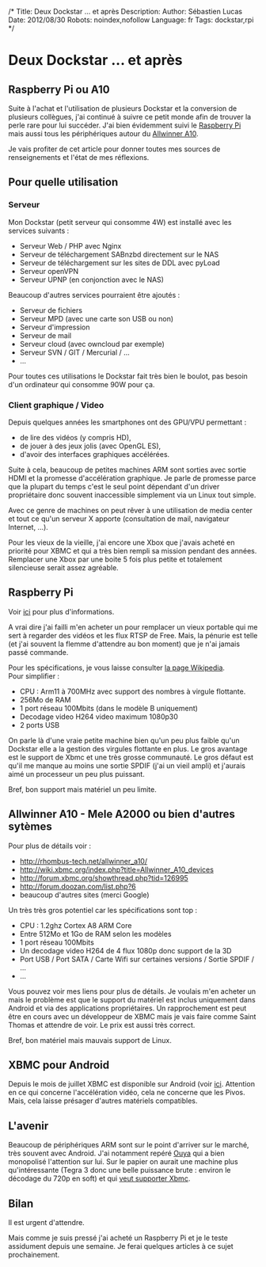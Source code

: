 /*
Title: Deux Dockstar ... et après
Description: 
Author: Sébastien Lucas
Date: 2012/08/30
Robots: noindex,nofollow
Language: fr
Tags: dockstar,rpi
*/
# Deux Dockstar ... et après

## Raspberry Pi ou A10
Suite à l'achat et l'utilisation de plusieurs Dockstar et la conversion de plusieurs collègues, j'ai continué à suivre ce petit monde afin de trouver la perle rare pour lui succéder. J'ai bien évidemment suivi le [Raspberry Pi](http://www.raspberrypi.org/) mais aussi tous les périphériques autour du [Allwinner A10](http://rhombus-tech.net/allwinner_a10/).

Je vais profiter de cet article pour donner toutes mes sources de renseignements et l'état de mes réflexions.

## Pour quelle utilisation

###  Serveur 
Mon Dockstar (petit serveur qui consomme 4W) est installé avec les services suivants : 
*	Serveur Web / PHP avec Nginx 
*	Serveur de téléchargement SABnzbd directement sur le NAS
*	Serveur de téléchargement sur les sites de DDL avec pyLoad
*	Serveur openVPN
*	Serveur UPNP (en conjonction avec le NAS)

Beaucoup d'autres services pourraient être ajoutés : 
*	Serveur de fichiers
*	Serveur MPD (avec une carte son USB ou non)
*	Serveur d'impression
*	Serveur de mail
*	Serveur cloud (avec owncloud par exemple)
*	Serveur SVN / GIT / Mercurial / ...
*	...
  
Pour toutes ces utilisations le Dockstar fait très bien le boulot, pas besoin d'un ordinateur qui consomme 90W pour ça.
### Client graphique / Video

Depuis quelques années les smartphones ont des GPU/VPU permettant :
*	de lire des vidéos (y compris HD),
*	de jouer à des jeux jolis (avec OpenGL ES),
*	d'avoir des interfaces graphiques accélérées. 

Suite à cela, beaucoup de petites machines ARM sont sorties avec sortie HDMI et la promesse d'accélération graphique. Je parle de promesse parce que la plupart du temps c'est le seul point dépendant d'un driver propriétaire donc souvent inaccessible simplement via un Linux tout simple.

Avec ce genre de machines on peut rêver à une utilisation de media center et tout ce qu'un serveur X apporte (consultation de mail, navigateur Internet, ...).

Pour les vieux de la vieille, j'ai encore une Xbox que j'avais acheté en priorité pour XBMC et qui a très bien rempli sa mission pendant des années. Remplacer une Xbox par une boite 5 fois plus petite et totalement silencieuse serait assez agréable.
## Raspberry Pi

Voir [ici](http://www.raspberrypi.org/) pour plus d'informations.

A vrai dire j'ai failli m'en acheter un pour remplacer un vieux portable qui me sert à regarder des vidéos et les flux RTSP de Free. Mais, la pénurie est telle (et j'ai souvent la flemme d'attendre au bon moment) que je n'ai jamais passé commande.

Pour les spécifications, je vous laisse consulter [la page Wikipedia](http://fr.wikipedia.org/wiki/Raspberry_Pi).  
Pour simplifier :
*	CPU : Arm11 à 700MHz avec support des nombres à virgule flottante.
*	256Mo de RAM
*	1 port réseau 100Mbits (dans le modèle B uniquement)
*	Decodage video H264 video maximum 1080p30
*	2 ports USB
  
On parle là d'une vraie petite machine bien qu'un peu plus faible qu'un Dockstar elle a la gestion des virgules flottante en plus. Le gros avantage est le support de Xbmc et une très grosse communauté. Le gros défaut est qu'il me manque au moins une sortie SPDIF (j'ai un vieil ampli) et j'aurais aimé un processeur un peu plus puissant.

Bref, bon support mais matériel un peu limite.
## Allwinner A10 - Mele A2000 ou bien d'autres sytèmes

Pour plus de détails voir :
*	http://rhombus-tech.net/allwinner_a10/
*	http://wiki.xbmc.org/index.php?title=Allwinner_A10_devices
*	http://forum.xbmc.org/showthread.php?tid=126995
*	http://forum.doozan.com/list.php?6
*	beaucoup d'autres sites (merci Google)
  
Un très très gros potentiel car les spécifications sont top :
*	CPU : 1.2ghz Cortex A8 ARM Core
*	Entre 512Mo et 1Go de RAM selon les modèles
*	1 port réseau 100Mbits
*	Un decodage video H264 de 4 flux 1080p donc support de la 3D
*	Port USB / Port SATA / Carte Wifi sur certaines versions / Sortie SPDIF / ...
*	...
  
Vous pouvez voir mes liens pour plus de détails. Je voulais m'en acheter un mais le problème est que le support du matériel est inclus uniquement dans Android et via des applications propriétaires. Un rapprochement est peut être en cours avec un développeur de XBMC mais je vais faire comme Saint Thomas et attendre de voir. Le prix est aussi très correct.

Bref, bon matériel mais mauvais support de Linux.
## XBMC pour Android

Depuis le mois de juillet XBMC est disponible sur Android (voir [ici](http://xbmc.org/theuni/2012/07/13/xbmc-for-android/). Attention en ce qui concerne l'accélération vidéo, cela ne concerne que les Pivos. Mais, cela laisse présager d'autres matériels compatibles.
## L'avenir

Beaucoup de périphériques ARM sont sur le point d'arriver sur le marché, très souvent avec Android. J'ai notamment repéré [Ouya](http://www.kickstarter.com/projects/ouya/ouya-a-new-kind-of-video-game-console) qui a bien monopolisé l'attention sur lui. Sur le papier on aurait une machine plus qu'intéressante (Tegra 3 donc une belle puissance brute : environ le décodage du 720p en soft) et qui [veut supporter Xbmc](http://xbmc.org/natethomas/2012/08/07/xbmc-and-ouya-oh-yeah/).
## Bilan

Il est urgent d'attendre.



Mais comme je suis pressé j'ai acheté un Raspberry Pi et je le teste assidument depuis une semaine. Je ferai quelques articles à ce sujet prochainement.
